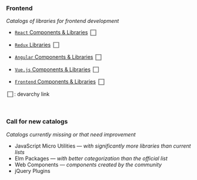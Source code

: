 ### Frontend

*Catalogs of libraries for frontend development*

 - [`React` Components & Libraries](https://github.com/brillout/awesome-react-components)
   [<img src="/devarchy-logo.png" width="22" align="center" alt="React components">](http://devarchy.com/react-components)

 - [`Redux` Libraries](https://github.com/brillout/awesome-redux)
   [<img src="/devarchy-logo.png" width="22" align="center" alt="Redux libraries">](http://devarchy.com/redux)

 - [`Angular` Components & Libraries](https://github.com/brillout/awesome-react-components)
   [<img src="/devarchy-logo.png" width="22" align="center" alt="Angular components">](http://devarchy.com/angular-components)

 - [`Vue.js` Components & Libraries](https://github.com/vuejs/awesome-vue#components--libraries)
   [<img src="/devarchy-logo.png" width="22" align="center" alt="Vue components">](http://devarchy.com/vue)

 - [`Frontend` Components & Libraries](https://github.com/brillout/awesome-frontend-libraries)
   [<img src="/devarchy-logo.png" width="22" align="center" alt="Frontend components & libraries">](http://devarchy.com/frontend-libraries)

[<img src="/devarchy-logo.png" width="22" align="center">](http://devarchy.com/): devarchy link

<br/>

### Call for new catalogs

*Catalogs currently missing or that need improvement*

 - JavaScript Micro Utilities — *with significantly more libraries than current lists*
 - Elm Packages — *with better categorization than the official list*
 - Web Components — *components created by the community*
 - jQuery Plugins

